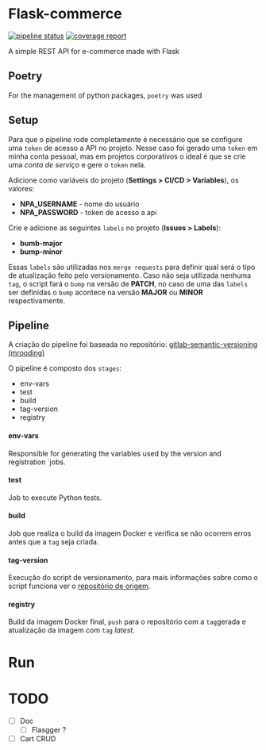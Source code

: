 # Flask-commerce

[![pipeline status](https://gitlab.com/rcristiano/flask-commerce/badges/master/pipeline.svg)](https://gitlab.com/rcristiano/flask-commerce/commits/master)  [![coverage report](https://gitlab.com/rcristiano/flask-commerce/badges/master/coverage.svg)](https://gitlab.com/rcristiano/flask-commerce/-/commits/master)


A simple REST API for e-commerce made with Flask

## Poetry

For the management of python packages, `poetry` was used

## Setup

Para que o pipeline rode completamente é necessário que se configure uma `token` de acesso a API no projeto. Nesse caso foi gerado uma `token` em minha conta pessoal, mas em projetos corporativos o ideal é que se crie uma *conta de serviço* e gere o `token` nela.

Adicione como variáveis do projeto (**Settings > CI/CD > Variables**), os valores:

- **NPA_USERNAME** - nome do usuário
- **NPA_PASSWORD** - token de acesso a api

Crie e adicione as seguintes `labels` no projeto (**Issues > Labels**):

- **bumb-major**
- **bump-minor**


Essas `labels` são utilizadas nos `merge requests` para definir qual será o tipo de atualização feito pelo versionamento. Caso não seja utilizada nenhuma `tag`, o script fará o `bump` na versão de **PATCH**, no caso de uma das `labels` ser definidas o `bump` acontece na versão **MAJOR** ou **MINOR** respectivamente.

## Pipeline

A criação do pipeline foi baseada no repositório: [gitlab-semantic-versioning (mrooding)](https://github.com/mrooding/gitlab-semantic-versioning)


O pipeline é composto dos `stages`:
  - env-vars
  - test
  - build
  - tag-version
  - registry


#### env-vars
Responsible for generating the variables used by the version and registration `jobs.

#### test
Job to execute Python tests.

#### build
Job que realiza o build da imagem Docker e verifica se não ocorrem erros antes que a `tag` seja criada.

#### tag-version
Execução do script de versionamento, para mais informações sobre como o script funciona ver o [repositório de origem](https://github.com/mrooding/gitlab-semantic-versioning).

#### registry
Build da imagem Docker final, `push` para o repositório com a `tag`gerada e atualização da imagem com `tag` *latest*.

# Run

## 

# TODO

- [ ] Doc
  - [ ] Flasgger ?
- [ ] Cart CRUD
